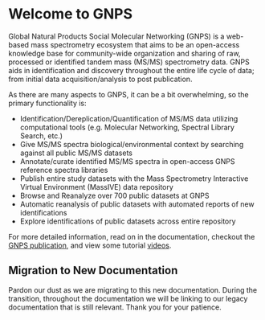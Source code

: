 # Welcome to GNPS

Global Natural Products Social Molecular Networking (GNPS) is a web-based mass spectrometry ecosystem that aims to be an open-access knowledge base for community-wide organization and sharing of raw, processed or identified tandem mass (MS/MS) spectrometry data. GNPS aids in identification and discovery throughout the entire life cycle of data; from initial data acquisition/analysis to post publication.

As there are many aspects to GNPS, it can be a bit overwhelming, so the primary functionality is:

* Identification/Dereplication/Quantification of MS/MS data utilizing computational tools (e.g. Molecular Networking, Spectral Library Search, etc.)
* Give MS/MS spectra biological/environmental context by searching against all public MS/MS datasets
* Annotate/curate identified MS/MS spectra in open-access GNPS reference spectra libraries
* Publish entire study datasets with the Mass Spectrometry Interactive Virtual Environment (MassIVE) data repository
* Browse and Reanalyze over 700 public datasets at GNPS
* Automatic reanalysis of public datasets with automated reports of new identifications
* Explore identifications of public datasets across entire repository

For more detailed information, read on in the documentation, checkout the [GNPS publication](https://www.nature.com/articles/nbt.3597), and view some tutorial [videos](https://www.youtube.com/channel/UCufTdDIUPjfoN604Igv_29g/videos).

## Migration to New Documentation

Pardon our dust as we are migrating to this new documentation. During the transition, throughout the documentation we will be linking to our legacy documentation that is still relevant. Thank you for your patience.
